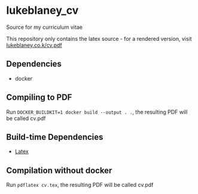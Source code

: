 # lukeblaney_cv
Source for my curriculum vitae

This repository only contains the latex source - for a rendered version, visit [lukeblaney.co.k/cv.pdf](http://lukeblaney.co.uk/cv.pdf)

## Dependencies

* docker

## Compiling to PDF
Run `DOCKER_BUILDKIT=1 docker build --output . .`, the resulting PDF will be called cv.pdf

## Build-time Dependencies

* [Latex](https://www.latex-project.org/get/)

## Compilation without docker

Run `pdflatex cv.tex`, the resulting PDF will be called cv.pdf